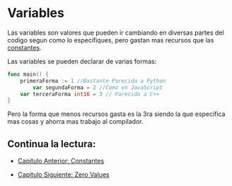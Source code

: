 # Variables
Las variables son valores que pueden ir cambiando en diversas partes del codigo segun como lo especifiques, pero gastan mas recursos que las [constantes](./../02_Constantes).

Las variables se pueden declarar de varias formas:
```go
func main() {
	primeraForma := 1 //Bastante Parecida a Python
    	var segundaForma = 2 //Como en JavaScript
	var terceraForma int16 = 3 // Parecido a C++
}
```
Pero la forma que menos recursos gasta es la 3ra siendo la que especifica mas cosas y ahorra mas trabajo al compilador.


## Continua la lectura:
- [Capitulo Anterior: Constantes](./../02_Constantes)                                                                 

- [Capitulo Siguiente: Zero Values](./../04_Zero-Values)

